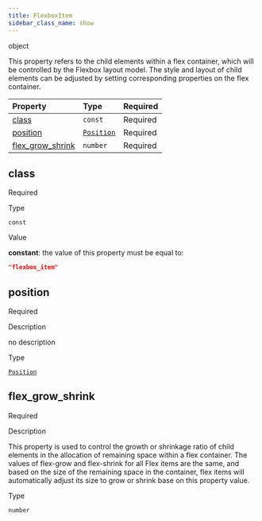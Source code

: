 ```yaml
---
title: FlexboxItem
sidebar_class_name: show
---
```


<div className="section-type">

<div className="badge-type">object</div>

</div>

This property refers to the child elements within a flex container, which will be controlled by the Flexbox layout model.
The style and layout of child elements can be adjusted by setting corresponding properties on the flex container.

<div className="property-preview">

<div className="property-table">

| Property                                | Type                                 | Required                                            |
| :-------------------------------------- | :----------------------------------- | :-------------------------------------------------- |
| [class](#class)                         | `const`                              | <span className="property-required">Required</span> |
| [position](#position)                   | [`Position`](/specs/layout/position) | <span className="property-required">Required</span> |
| [flex\_grow\_shrink](#flex_grow_shrink) | `number`                             | <span className="property-required">Required</span> |

</div>

</div>

<div className="property">

<div className="property-heading">

## class

<span className="property-required">Required</span>

</div>

<div className="property-item">

Type

`const`

</div>

<div className="property-item">

Value

<div className="value-description">

**constant**: the value of this property must be equal to:

```json
"flexbox_item"
```

</div>

</div>

</div>

<div className="property">

<div className="property-heading">

## position

<span className="property-required">Required</span>

</div>

<div className="property-item">

Description

no description

</div>

<div className="property-item">

Type

[`Position`](/specs/layout/position)

</div>

</div>

<div className="property">

<div className="property-heading">

## flex\_grow\_shrink

<span className="property-required">Required</span>

</div>

<div className="property-item">

Description

This property is used to control the growth or shrinkage ratio of child elements in the allocation of remaining space within a flex container. The values of flex-grow and flex-shrink for all Flex items are the same, and based on the size of the remaining space in the container, flex items will automatically adjust its size to grow or shrink base on this property value.

</div>

<div className="property-item">

Type

`number`

</div>

</div>
